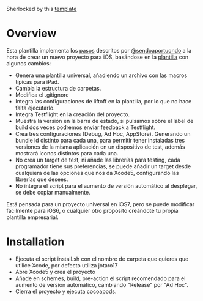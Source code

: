 
Sherlocked by this [template](https://github.com/krzysztofzablocki/KZBootstrap)

Overview
=========================
Esta plantilla implementa los [pasos](http://www.punteroavoid.com/blog/2013/07/12/iniciando-un-nuevo-proyecto-ios/) descritos por [@sendoaportuondo](https://twitter.com/sendoaportuondo) a la hora de crear un nuevo proyecto para iOS, basándose en la [plantilla](https://github.com/reidmain/Xcode-5-Project-Templates) con algunos cambios:
- Genera una plantilla universal, añadiendo un archivo con las macros típicas para iPad.
- Cambia la estructura de carpetas.
- Modifica el .gitignore
- Integra las configuraciones de liftoff en la plantilla, por lo que no hace falta ejecutarlo.
- Integra Testflight en la creación del proyecto.
- Muestra la versión en la barra de estado, si pulsamos sobre el label de build dos veces podremos enviar feedback a Testflight.
- Crea tres configuraciones (Debug, Ad Hoc, AppStore). Generando un bundle id distinto para cada una, para permitir tener instaladas tres versiones de la misma aplicación en un dispositivo de test, además mostrará iconos distintos para cada una. 
- No crea un target de test, ni añade las librerías para testing, cada programador tiene sus preferencias, se puede añadir un target desde cualquiera de las opciones que nos da Xcode5, configurando las librerías que desees.
- No integra el script para el aumento de versión automático al desplegar, se debe copiar manualmente.

Está pensada para un proyecto universal en iOS7, pero se puede modificar fácilmente para iOS6, o cualquier otro proposito creándote tu propia plantilla empresarial.

Installation
============
- Ejecuta el script install.sh con el nombre de carpeta que quieres que utilice Xcode, por defecto utiliza jotaro17
- Abre Xcode5 y crea el proyecto
- Añade en schemes, build, pre-action el script recomendado para el aumento de versión automático, cambiando "Release" por "Ad Hoc".
- Cierra el proyecto y ejecuta cocoapods.

